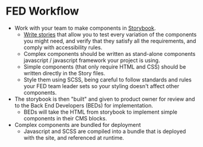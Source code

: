 # FED Workflow

- Work with your team to make components in [Storybook](https://storybook.js.org/).
  - [Write stories](https://storybook.js.org/docs/react/writing-stories/introduction) that allow you to test every variation of the components you might need, and verify that they satisfy all the requirements, and comply with accessibility rules.
  - Complex components should be written as stand-alone components javascript / javascript framework your project is using.
  - Simple components (that only require HTML and CSS) should be written directly in the Story files.
  - Style them using SCSS, being careful to follow standards and rules your FED team leader sets so your styling doesn't affect other components.
- The storybook is then "built" and given to product owner for review and to the Back End Developers (BEDs) for implementation.
  - BEDs will take the HTML from storybook to implement simple components in their CMS blocks.
- Complex components are bundled for deployment
  - Javascript and SCSS are compiled into a bundle that is deployed with the site, and referenced at runtime.
